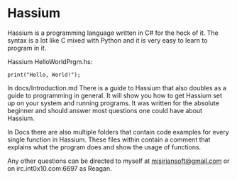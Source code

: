 # Hassium
Hassium is a programming language written in C# for the heck of it.
The syntax is a lot like C mixed with Python and it is very easy to
learn to program in it.

Hassium HelloWorldPrgm.hs:
```
print("Hello, World!");
```

In docs/Introduction.md There is a guide to Hassium that also doubles
as a guide to programming in general. It will show you how to get Hassium
set up on your system and running programs. It was written for the absolute
beginner and should answer most questions one could have about Hassium.

In Docs there are also multiple folders that contain code examples for
every single function in Hassium. These files within contain a comment
that explains what the program does and show the usage of functions.

Any other questions can be directed to myself at misiriansoft@gmail.com
or on irc.int0x10.com:6697 as Reagan.

